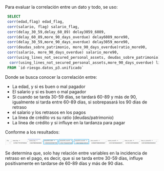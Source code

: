 Para evaluar la correlación entre un dato y todo, se uso:
```sql
 SELECT 
 corr(edad,flag) edad_flag,
 corr(salario, flag) salario_flag,
 corr(delay_30_59,delay_60_89) delay3059_6089,
 corr(delay_60_89,more_90_days_overdue) delay6089_more90,
 corr(delay_30_59,more_90_days_overdue) delay3059_more90,
 corr(deudas_sobre_patrimonio, more_90_days_overdue)ratio_more90,
 corr(salario, more_90_days_overdue) salario_more90,
 corr(using_lines_not_secured_personal_assets, deudas_sobre_patrimonio) linea_vs_ratio,
  corr(using_lines_not_secured_personal_assets,more_90_days_overdue) linea_vs_atraso90
 FROM `id-riesgo.datos_p3.unificado`
 ```
 Donde se busca conocer la correlación entre:
 *  La edad, y si es buen o mal pagador
 * El salario y si es buen o mal pagador
 * Si cuando se tarda 30-59 días, se tardará 60-89 y más de 90, igualmente si tarda entre 60-89 días, si sobrepasará los 90 días de retraso
 * el salario y los retrasos en los pagos
 * La linea de crédito vs su ratio (deudas/patrimonio)
 * La linea de crédito y si influye en la tardanza para pagar

 Conforme a los resultados:

 ![alt text](/Imagenes/image-4.png)

 Se determina que, solo hay relación entre variables en la incidencia de retraso en el pago, es decir, que si se tarda entre 30-59 días, influye positivamente en tardarse de 60-89 días y más de 90 días.